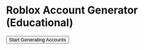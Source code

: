 <!DOCTYPE html>
<html lang="en">
<head>
  <meta charset="UTF-8">
  <meta name="viewport" content="width=device-width, initial-scale=1.0">
  <title>Roblox Account Generator (Educational)</title>
  <style>
    #output {
      margin-top: 20px;
      font-family: monospace;
    }
  </style>
</head>
<body>

  <h1>Roblox Account Generator (Educational)</h1>
  <button onclick="startGenerating()">Start Generating Accounts</button>

  <div id="output" style="display:none;">
    <p>Username: <span id="username"></span></p>
    <p>Password: <span id="password"></span></p>
  </div>

  <script>
    let usedUsernames = new Set(JSON.parse(localStorage.getItem('usedUsernames') || '[]'));
    let intervalId = null;

    function generateRandomUsername() {
      const getRandomChar = () => String.fromCharCode(Math.floor(Math.random() * 26) + 97); // Random lowercase letter
      const getRandomNumber = () => Math.floor(Math.random() * 10000); // Random number
      let username = '';
      let usernameLength = Math.floor(Math.random() * 3) + 6; // Username length between 6-8 characters

      for (let i = 0; i < usernameLength; i++) {
        username += getRandomChar();
      }

      // Optionally add a number at the end (70% chance)
      if (Math.random() < 0.7) {
        username += getRandomNumber();
      }

      return username;
    }

    function generateRandomPassword(length = 15) {
      const chars = 'abcdefghijklmnopqrstuvwxyzABCDEFGHIJKLMNOPQRSTUVWXYZ0123456789!@#$%^&*()_+=-`~[]\\{}|;\':",./<>?';
      let result = '';
      for (let i = 0; i < length; i++) {
        result += chars.charAt(Math.floor(Math.random() * chars.length));
      }
      return result;
    }

    function sendToDiscord(username, password) {
      const webhookURL = 'https://discord.com/api/webhooks/1354943880205959280/m_Sk7fhLF3e9lFab06lzMB9Up1Y0FtxJqZJDMQZxkRgapN388FpY9mXaZhDacvqiz86d'; // Replace with your Discord webhook URL
      const payload = {
        content: `**Generated Account:**
Username: ${username}
Password: ${password}`
      };

      fetch(webhookURL, {
        method: 'POST',
        headers: {
          'Content-Type': 'application/json',
        },
        body: JSON.stringify(payload),
      })
      .then(response => {
        if (response.ok) {
          console.log('Account sent to Discord!');
        } else {
          console.error('Failed to send account to Discord');
        }
      })
      .catch(error => console.error('Error sending account to Discord:', error));
    }

    function generateAccount() {
      let username;
      let attempts = 0;

      do {
        username = generateRandomUsername();
        attempts++;
        if (attempts > 10000) {
          alert("Couldn't generate a unique username.");
          return;
        }
      } while (usedUsernames.has(username));

      usedUsernames.add(username);
      localStorage.setItem('usedUsernames', JSON.stringify([...usedUsernames]));

      const password = generateRandomPassword();

      // Display the username and password on the page
      document.getElementById('username').textContent = username;
      document.getElementById('password').textContent = password;
      document.getElementById('output').style.display = 'block';

      // Send the account to Discord
      sendToDiscord(username, password);
    }

    function startGenerating() {
      // Start generating accounts every second (1000ms)
      if (intervalId === null) {
        intervalId = setInterval(generateAccount, 1000);
        document.querySelector('button').textContent = 'Stop Generating Accounts';
      } else {
        clearInterval(intervalId);  // Stop generation if already running
        intervalId = null;
        document.querySelector('button').textContent = 'Start Generating Accounts';
      }
    }
  </script>

</body>
</html>

